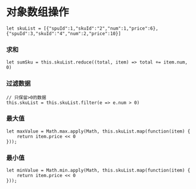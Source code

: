 # 对象数组操作

```
let skuList = [{"spuId":1,"skuId":"2","num":1,"price":6},{"spuId":3,"skuId":"4","num":2,"price":10}]
```

### 求和

```
let sumSku = this.skuList.reduce((total, item) => total += item.num, 0)
```

### 过滤数据

```
// 只保留>0的数据
this.skuList = this.skuList.filter(e => e.num > 0)
```

### 最大值

```
let maxValue = Math.max.apply(Math, this.skuList.map(function(item) {
    return item.price << 0
}));
```

### 最小值

```
let minValue = Math.min.apply(Math, this.skuList.map(function(item) {
    return item.price << 0
}));
```
